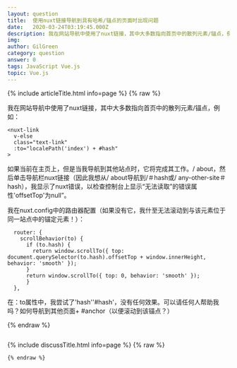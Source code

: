 ```yaml
---
layout: question
title:  使用nuxt链接导航到具有哈希/锚点的页面时出现问题
date:   2020-03-24T03:19:45.000Z
description: 我在网站导航中使用了nuxt链接，其中大多数指向首页中的散列元素/锚点，例如：<nuxt-link  v-else  class="text-li...
img: 
author: GilGreen
category: question
answer: 0
tags: JavaScript Vue.js
topic: Vue.js
---
```

<div class="article-root">
  <div class="article">
    {% include articleTitle.html info=page %}
    {% raw %}
    <div class="article-content"><p><font style="vertical-align: inherit;"><font style="vertical-align: inherit;">我在网站导航中使用了nuxt链接，其中大多数指向首页中的散列元素/锚点，例如：</font></font></p>

<pre><code>&lt;nuxt-link<font></font>
  v-else<font></font>
  class="text-link"<font></font>
  :to="localePath('index') + #hash"<font></font>
&gt;<font></font>
</code></pre>

<p><font style="vertical-align: inherit;"><font style="vertical-align: inherit;">如果当前在主页上，但是当我导航到其他站点时，它将完成其工作。</font><font style="vertical-align: inherit;">/ about，然后单击导航栏nuxt链接（因此我想从/ about导航到/＃hash或/ any-other-site＃hash），我显示了nuxt错误，以检查控制台上显示“无法读取”的错误属性'offsetTop'为null”。</font></font></p>

<p><font style="vertical-align: inherit;"><font style="vertical-align: inherit;">我在nuxt.config中的路由器配置（如果没有它，我什至无法滚动到与该元素位于同一站点中的锚定元素！）：</font></font></p>

<pre><code>  router: {<font></font>
    scrollBehavior(to) {<font></font>
      if (to.hash) {<font></font>
        return window.scrollTo({ top: document.querySelector(to.hash).offsetTop + window.innerHeight, behavior: 'smooth' });<font></font>
      }<font></font>
      return window.scrollTo({ top: 0, behavior: 'smooth' });<font></font>
      }<font></font>
  },<font></font>
</code></pre>

<p><font style="vertical-align: inherit;"><font style="vertical-align: inherit;">在：to属性中，我尝试了'hash''#hash'，没有任何效果。</font><font style="vertical-align: inherit;">可以请任何人帮助我吗？</font><font style="vertical-align: inherit;">如何导航到其他页面+ #anchor（以便滚动到该锚点？）</font></font></p></div>
    {% endraw %}
  </div>
  <p style="height: 0;width:0;overflow: hidden;"> 第3302篇《使用nuxt链接导航到具有哈希/锚点的页面时出现问题》来自Winter(https://github.com/aiyld/aiyld.github.io)的站点</p>
  <div class="discuss-wrapper">
    {% include discussTitle.html info=page %}
    {% raw %}
    
    {% endraw %}
  </div>
<div>
